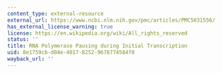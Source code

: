 ```yaml
---
content_type: external-resource
external_url: https://www.ncbi.nlm.nih.gov/pmc/articles/PMC5031556/
has_external_license_warning: true
license: https://en.wikipedia.org/wiki/All_rights_reserved
status: ''
title: RNA Polymerase Pausing during Initial Transcription
uid: 8e1759cb-d04e-4017-8252-9678774584f0
wayback_url: ''
---
```


